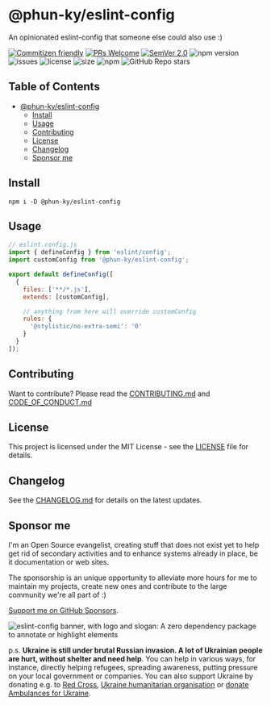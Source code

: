 # @phun-ky/eslint-config

An opinionated eslint-config that someone else could also use :)

[![Commitizen friendly](https://img.shields.io/badge/commitizen-friendly-brightgreen.svg)](http://commitizen.github.io/cz-cli/)
[![PRs Welcome](https://img.shields.io/badge/PRs-welcome-green.svg)](http://makeapullrequest.com)
[![SemVer 2.0](https://img.shields.io/badge/SemVer-2.0-green.svg)](http://semver.org/spec/v2.0.0.html)
![npm version](https://img.shields.io/npm/v/@phun-ky/eslint-config)
![issues](https://img.shields.io/github/issues/phun-ky/eslint-config)
![license](https://img.shields.io/npm/l/@phun-ky/eslint-config)
![size](https://img.shields.io/bundlephobia/min/@phun-ky/eslint-config)
![npm](https://img.shields.io/npm/dm/%40phun-ky/eslint-config)
![GitHub Repo stars](https://img.shields.io/github/stars/phun-ky/eslint-config)

## Table of Contents<!-- omit from toc -->

- [@phun-ky/eslint-config](#phun-kyeslint-config)
  - [Install](#install)
  - [Usage](#usage)
  - [Contributing](#contributing)
  - [License](#license)
  - [Changelog](#changelog)
  - [Sponsor me](#sponsor-me)

## Install

```
npm i -D @phun-ky/eslint-config
```

## Usage

```js
// eslint.config.js
import { defineConfig } from 'eslint/config';
import customConfig from '@phun-ky/eslint-config';

export default defineConfig([
  {
    files: ['**/*.js'],
    extends: [customConfig],

    // anything from here will override customConfig
    rules: {
      '@stylistic/no-extra-semi': '0'
    }
  }
]);
```

## Contributing

Want to contribute? Please read the
[CONTRIBUTING.md](https://github.com/phun-ky/eslint-config/blob/main/CONTRIBUTING.md)
and
[CODE_OF_CONDUCT.md](https://github.com/phun-ky/eslint-config/blob/main/CODE_OF_CONDUCT.md)

## License

This project is licensed under the MIT License - see the
[LICENSE](https://github.com/phun-ky/eslint-config/blob/main/LICENSE) file for
details.

## Changelog

See the
[CHANGELOG.md](https://github.com/phun-ky/eslint-config/blob/main/CHANGELOG.md)
for details on the latest updates.

## Sponsor me

I'm an Open Source evangelist, creating stuff that does not exist yet to help
get rid of secondary activities and to enhance systems already in place, be it
documentation or web sites.

The sponsorship is an unique opportunity to alleviate more hours for me to
maintain my projects, create new ones and contribute to the large community
we're all part of :)

[Support me on GitHub Sponsors](https://github.com/sponsors/phun-ky).

![eslint-config banner, with logo and slogan: A zero dependency package to annotate or highlight elements](./public/eslint-config-banner.png)

p.s. **Ukraine is still under brutal Russian invasion. A lot of Ukrainian people
are hurt, without shelter and need help**. You can help in various ways, for
instance, directly helping refugees, spreading awareness, putting pressure on
your local government or companies. You can also support Ukraine by donating
e.g. to [Red Cross](https://www.icrc.org/en/donate/ukraine),
[Ukraine humanitarian organisation](https://savelife.in.ua/en/donate-en/#donate-army-card-weekly)
or
[donate Ambulances for Ukraine](https://www.gofundme.com/f/help-to-save-the-lives-of-civilians-in-a-war-zone).
